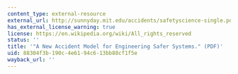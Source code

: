 ```yaml
---
content_type: external-resource
external_url: http://sunnyday.mit.edu/accidents/safetyscience-single.pdf
has_external_license_warning: true
license: https://en.wikipedia.org/wiki/All_rights_reserved
status: ''
title: '"A New Accident Model for Engineering Safer Systems." (PDF)'
uid: 88304f3b-190c-4e61-94c6-13bb88cf1f5e
wayback_url: ''
---
```

